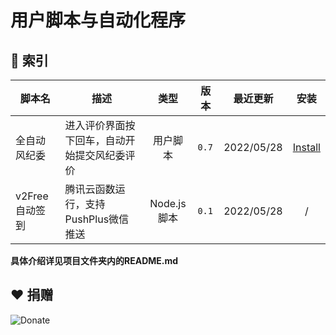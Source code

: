# 用户脚本与自动化程序

## 📌 索引

| 脚本名         | 描述                                         |    类型     | 版本  | 最近更新   |                             安装                             |
| -------------- | -------------------------------------------- | :---------: | ----- | ---------- | :----------------------------------------------------------: |
| 全自动风纪委   | 进入评价界面按下回车，自动开始提交风纪委评价 |  用户脚本   | `0.7` | 2022/05/28 | [Install](https://fastly.jsdelivr.net/gh/ZiuChen/userscript@main/src/BiliAutoJudgement/bili-auto-judgement.user.js) |
| v2Free自动签到 | 腾讯云函数运行，支持PushPlus微信推送         | Node.js脚本 | `0.1` | 2022/05/28 |                              /                               |

**具体介绍详见项目文件夹内的README.md**

## ❤ 捐赠

![Donate](https://fastly.jsdelivr.net/gh/ZiuChen/NO-FLASH-Upload@master/doc/img/Buy%20me%20a%20coffee.png)

